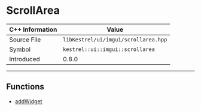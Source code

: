 
# ScrollArea

| C++ Information | Value |
| --- | --- |
| Source File | `libKestrel/ui/imgui/scrollarea.hpp` |
| Symbol | `kestrel::ui::imgui::scrollarea` |
| Introduced | 0.8.0 |


---

## Functions

 - [addWidget](addWidget.md)

